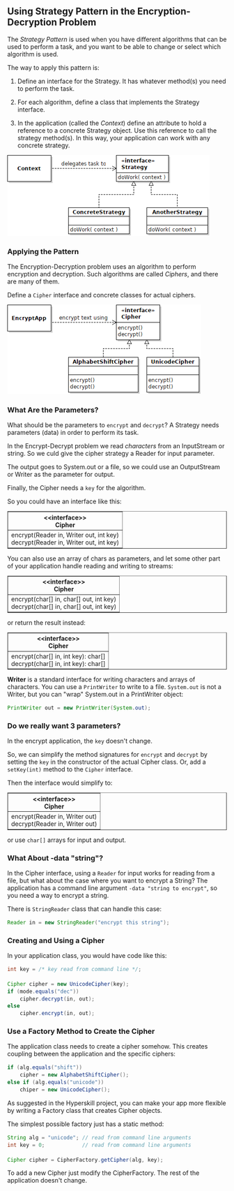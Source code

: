 ## Using Strategy Pattern in the Encryption-Decryption Problem

The *Strategy Pattern* is used when you have different
algorithms that can be used to perform a task, and you
want to be able to change or select which algorithm is used.

The way to apply this pattern is:

1. Define an interface for the Strategy.  It has whatever method(s) you need to perform the task.

2. For each algorithm, define a class that implements the Strategy interface.

3. In the application (called the *Context*) define an attribute to hold a reference to a concrete Strategy object. Use this reference to call the strategy method(s).  In this way, your application can work with any concrete strategy.

![UML for Strategy Pattern](../images/strategy-pattern.png)

### Applying the Pattern

The Encryption-Decryption problem uses an algorithm to perform encryption 
and decryption.  Such algorithms are called *Ciphers*, and there are many
of them.

Define a `Cipher` interface and concrete classes for actual ciphers.

![UML for Cipher Strategy](../images/cipher-strategy.png)

### What Are the Parameters?

What should be the parameters to `encrypt` and `decrypt`?
A Strategy needs parameters (data) in order to perform its task.

In the Encrypt-Decrypt problem we read *characters* from an InputStream or string.
So we culd give the cipher strategy a Reader for input parameter.

The output goes to System.out or a file, so we could use
an OutputStream or Writer as the parameter for output.

Finally, the Cipher needs a `key` for the algorithm.

So you could have an interface like this:

<table align="center" border="1">
<tr>
<th>
&lt;&lt;interface&gt;&gt;<br>
Cipher
</th>
</tr>
<tr>
<td markdown="span">
encrypt(Reader in, Writer out, int key) <br>
decrypt(Reader in, Writer out, int key) 
</td>
</tr>
</table>


You can also use an array of chars as parameters, and let some other
part of your application handle reading and writing to streams:

<table align="center" border="1">
<tr>
<th>
&lt;&lt;interface&gt;&gt;<br>
Cipher
</th>
</tr>
<tr>
<td markdown="span">
encrypt(char[] in, char[] out, int key) <br>
decrypt(char[] in, char[] out, int key)
</td>
</tr>
</table>

or return the result instead:

<table align="center" border="1">
<tr>
<th>
&lt;&lt;interface&gt;&gt;<br>
Cipher
</th>
</tr>
<tr>
<td markdown="span">
encrypt(char[] in, int key): char[] <br>
decrypt(char[] in, int key): char[]
</td>
</tr>
</table>

**Writer** is a standard interface for writing characters and arrays of characters.
You can use a `PrintWriter` to write to a file.
`System.out` is not a Writer, 
but you can "wrap" System.out in a PrintWriter object:
```java
PrintWriter out = new PrintWriter(System.out);
```

### Do we really want 3 parameters?

In the encrypt application, the `key` doesn't change.

So, we can simplify the method signatures for `encrypt` and `decrypt`
by setting the `key` in the constructor of the actual Cipher class.
Or, add a `setKey(int)` method to the `Cipher` interface.

Then the interface would simplify to:

<table align="center" border="1">
<tr>
<th>
&lt;&lt;interface&gt;&gt;<br>
Cipher
</th>
</tr>
<tr>
<td markdown="span">
encrypt(Reader in, Writer out)<br>
decrypt(Reader in, Writer out) 
</td>
</tr>
</table>

or use `char[]` arrays for input and output.

### What About -data "string"?

In the Cipher interface, using a `Reader` for input works for 
reading from a file,
but what about the case where you want to encrypt a String?
The application has a command line argument `-data "string to encrypt"`,
so you need a way to encrypt a string.

There is `StringReader` class that can handle this case:

```java
Reader in = new StringReader("encrypt this string");
```

### Creating and Using a Cipher

In your application class, you would have code like this:

```java
int key = /* key read from command line */;

Cipher cipher = new UnicodeCipher(key);
if (mode.equals("dec"))
    cipher.decrypt(in, out);
else
    cipher.encrypt(in, out);
```

### Use a Factory Method to Create the Cipher

The application class needs to create a cipher somehow.
This creates coupling between the application and the specific ciphers:

```java
if (alg.equals("shift"))
    cipher = new AlphabetShiftCipher();
else if (alg.equals("unicode"))
    chiper = new UnicodeCipher();
```

As suggested in the Hyperskill project, you can make your 
app more flexible by writing a Factory class that creates Cipher objects.

The simplest possible factory just has a static method:

```java
String alg = "unicode"; // read from command line arguments
int key = 0;            // read from command line arguments

Cipher cipher = CipherFactory.getCipher(alg, key);
```

To add a new Cipher just modify the CipherFactory. The rest of the application doesn't change.

